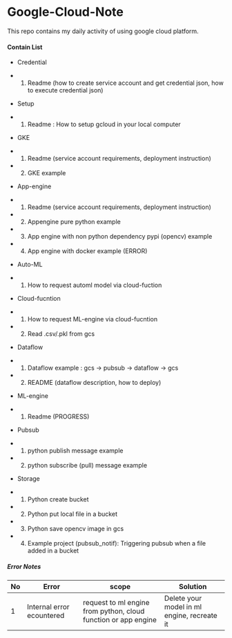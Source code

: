 # Google-Cloud-Note

This repo contains my daily activity of using google cloud platform.

#### Contain List
- Credential
- 1. Readme (how to create service account and get credential json, how to execute credential json)

- Setup
- 1. Readme : How to setup gcloud in your local computer

- GKE
- 1. Readme (service account requirements, deployment instruction)
- 2. GKE example

- App-engine
- 1. Readme (service account requirements, deployment instruction)
- 2. Appengine pure python example
- 3. App engine with non python dependency pypi (opencv) example 
- 4. App engine with docker example (ERROR)

- Auto-ML
- 1. How to request automl model via cloud-fuction

- Cloud-fucntion
- 1. How to request ML-engine via cloud-fucntion
- 2. Read .csv/.pkl from gcs

- Dataflow
- 1. Dataflow example : gcs -> pubsub -> dataflow -> gcs
- 2. README (dataflow description, how to deploy)

- ML-engine
- 1. Readme (PROGRESS)

- Pubsub
- 1. python publish message example
- 2. python subscribe (pull) message example

- Storage
- 1. Python create bucket
- 2. Python put local file in a bucket
- 3. Python save opencv image in gcs
- 4. Example project (pubsub_notif): Triggering pubsub when a file added in a bucket



##### Error Notes
| No  |              Error                            |                       scope                                      |                 Solution                     |
| --- | --------------------------------------------- | ---------------------------------------------------------------- |--------------------------------------------- |
| 1   | Internal error ecountered                     |   request to ml engine from python, cloud function or app engine | Delete your model in ml engine, recreate it  |

